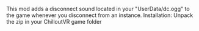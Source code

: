 This mod adds a disconnect sound located in your "UserData/dc.ogg" to the game whenever you disconnect from an instance.
Installation: Unpack the zip in your ChilloutVR game folder
